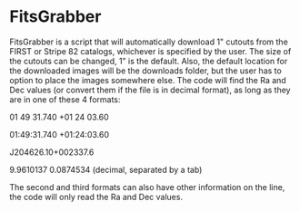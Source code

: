 # FitsGrabber
FitsGrabber is a script that will automatically download 1" cutouts from the FIRST or Stripe 82 catalogs, whichever is specified by the user. The size of the cutouts can be changed, 1" is the default. Also, the default location for the downloaded images will be the downloads folder, but the user has to option to place the images somewhere else.
The code will find the Ra and Dec values (or convert them if the file is in decimal format), as long as they are in one of these 4 formats:

01 49 31.740 +01 24 03.60 

01:49:31.740 +01:24:03.60 

J204626.10+002337.6 

9.9610137   0.0874534 (decimal, separated by a tab) 

The second and third formats can also have other information on the line, the code will only read the Ra and Dec values.
